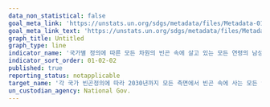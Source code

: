 ```yaml
---
data_non_statistical: false
goal_meta_link: 'https://unstats.un.org/sdgs/metadata/files/Metadata-01-02-02.pdf'
goal_meta_link_text: 'https://unstats.un.org/sdgs/metadata/files/Metadata-01-02-02.pdf'
graph_title: Untitled
graph_type: line
indicator_name: '국가별 정의에 따른 모든 차원의 빈곤 속에 살고 있는 모든 연령의 남성, 여성 및 아동 비율'
indicator_sort_order: 01-02-02
published: true
reporting_status: notapplicable
target_name: '각 국가 빈곤정의에 따라 2030년까지 모든 측면에서 빈곤 속에 사는 모든 연령층의 남성, 여성, 그리고 아동 비율을 최소 절반으로 감소'
un_custodian_agency: National Gov.
---
```

